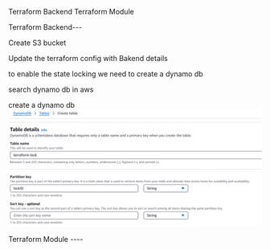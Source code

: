 Terraform Backend
Terraform Module


Terraform Backend---

Create S3 bucket 

Update the terraform config with Bakend details

to enable the state locking we need to create a dynamo db

search dynamo db in aws

create a dynamo db 
![alt text](image.png)


Terraform Module ----
